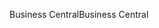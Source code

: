 <span data-ttu-id="0442a-101">Business Central</span><span class="sxs-lookup"><span data-stu-id="0442a-101">Business Central</span></span>

